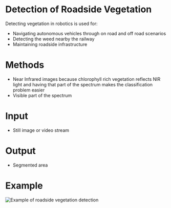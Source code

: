 # Detection of Roadside Vegetation

Detecting vegetation in robotics is used for:
- Navigating autonomous vehicles through on road and off road scenarios
- Detecting the weed nearby the railway
- Maintaining roadside infrastructure

# Methods
- Near Infrared images because chlorophyll rich vegetation reflects NIR light and having that part of the spectrum
makes the classification problem easier
- Visible part of the spectrum

# Input
- Still image or video stream

# Output
- Segmented area

# Example
![Example of roadside vegetation detection](https://ars.els-cdn.com/content/image/1-s2.0-S0262885618300489-gr5.jpg)
